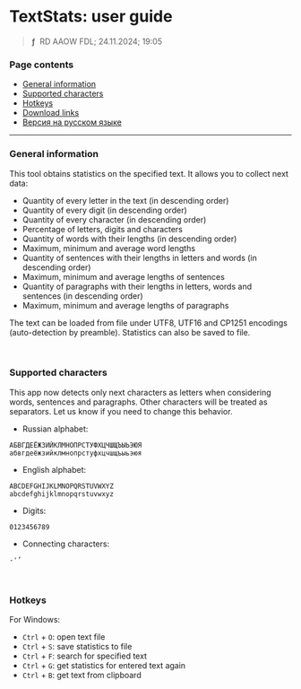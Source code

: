 # TextStats: user guide
> **ƒ** &nbsp;RD AAOW FDL; 24.11.2024; 19:05



### Page contents

- [General information](#general-information)
- [Supported characters](#supported-characters)
- [Hotkeys](#hotkeys)
- [Download links](https://adslbarxatov.github.io/DPArray#textstats)
- [Версия на русском языке](https://adslbarxatov.github.io/TextStats/ru)

---

### General information

This tool obtains statistics on the specified text. It allows you to collect next data:
- Quantity of every letter in the text (in descending order)
- Quantity of every digit (in descending order)
- Quantity of every character (in descending order)
- Percentage of letters, digits and characters
- Quantity of words with their lengths (in descending order)
- Maximum, minimum and average word lengths
- Quantity of sentences with their lengths in letters and words (in descending order)
- Maximum, minimum and average lengths of sentences
- Quantity of paragraphs with their lengths in letters, words and sentences (in descending order)
- Maximum, minimum and average lengths of paragraphs

The text can be loaded from file under UTF8, UTF16 and CP1251 encodings (auto-detection by
preamble). Statistics can also be saved to file.

&nbsp;



### Supported characters

This app now detects only next characters as letters when considering words,
sentences and paragraphs. Other characters will be treated as separators. Let us know if you
need to change this behavior.

- Russian alphabet:

```
АБВГДЕЁЖЗИЙКЛМНОПРСТУФХЦЧШЩЪЫЬЭЮЯ
абвгдеёжзийклмнопрстуфхцчшщъыьэюя
```

- English alphabet:

```
ABCDEFGHIJKLMNOPQRSTUVWXYZ
abcdefghijklmnopqrstuvwxyz
```

- Digits:

```
0123456789
```
- Connecting characters:

```
-'’
```

&nbsp;



### Hotkeys

For Windows:
- `Ctrl` + `O`: open text file
- `Ctrl` + `S`: save statistics to file
- `Ctrl` + `F`: search for specified text
- `Ctrl` + `G`: get statistics for entered text again
- `Ctrl` + `B`: get text from clipboard
